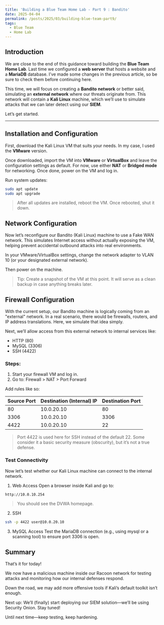 ```yaml
---
title: 'Building a Blue Team Home Lab - Part 9 : Bandito'
date: 2025-04-04
permalink: /posts/2025/03/building-blue-team-part9/
tags:
  - Blue Team
  - Home Lab
---
```




##  Introduction
We are close to the end of this guidance toward building the **Blue Team Home Lab**. Last time we configured a **web server** that hosts a website and a **MariaDB** database. I’ve made some changes in the previous article, so be sure to check them before continuing here.

This time, we will focus on creating a **Bandito network** or better said, simulating an **external network** where our threats originate from. This network will contain a **Kali Linux** machine, which we’ll use to simulate attacks that we can later detect using our **SIEM**.

Let’s get started.

---

## Installation and Configuration

First, download the Kali Linux VM that suits your needs. In my case, I used the **VMware** version.

Once downloaded, import the VM into **VMware** or **VirtualBox** and leave the configuration settings as default. For now, use either **NAT** or **Bridged mode** for networking. Once done, power on the VM and log in.

Run system updates:

```bash
sudo apt update
sudo apt upgrade
```

>After all updates are installed, reboot the VM. Once rebooted, shut it down.

## Network Configuration
Now let’s reconfigure our Bandito (Kali Linux) machine to use a Fake WAN network. This simulates Internet access without actually exposing the VM, helping prevent accidental outbound attacks into real environments.

In your VMware/VirtualBox settings, change the network adapter to VLAN 10 (or your designated external network).

Then power on the machine.

> Tip: Create a snapshot of the VM at this point. It will serve as a clean backup in case anything breaks later.

## Firewall Configuration
With the current setup, our Bandito machine is logically coming from an "external" network. In a real scenario, there would be firewalls, routers, and IP address translations. Here, we simulate that idea simply.

Next, we’ll allow access from this external network to internal services like:

- HTTP (80)
- MySQL (3306)
- SSH (4422)

### Steps:
1. Start your firewall VM and log in.
2. Go to: Firewall > NAT > Port Forward

Add rules like so:

| Source Port | Destination (Internal) IP | Destination Port |
|-------------|----------------------------|------------------|
| 80          | 10.0.20.10                 | 80               |
| 3306        | 10.0.20.10                 | 3306             |
| 4422        | 10.0.20.10                 | 22               |


>  Port 4422 is used here for SSH instead of the default 22. Some consider it a basic security measure (obscurity), but it’s not a true defense.

### Test Connectivity
Now let’s test whether our Kali Linux machine can connect to the internal network.

1. Web Access
Open a browser inside Kali and go to:

```bash
http://10.0.10.254
```
> You should see the DVWA homepage.

2. SSH

```bash
ssh -p 4422 user@10.0.20.10
```
3. MySQL Access
Test the MariaDB connection (e.g., using mysql or a scanning tool) to ensure port 3306 is open.

## Summary
That’s it for today!

We now have a malicious machine inside our Racoon network for testing attacks and monitoring how our internal defenses respond.

Down the road, we may add more offensive tools if Kali’s default toolkit isn’t enough.

Next up:
We’ll (finally) start deploying our SIEM solution—we’ll be using Security Onion. Stay tuned!

Until next time—keep testing, keep hardening.
